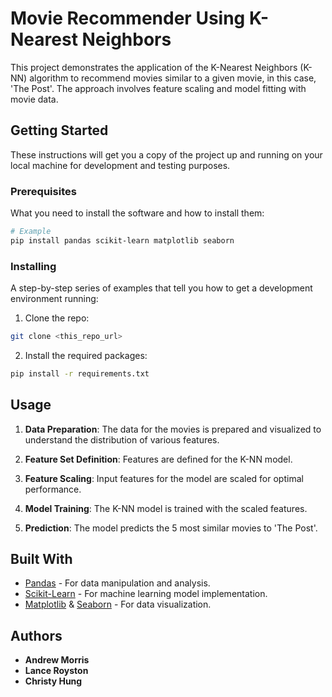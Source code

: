 
# Movie Recommender Using K-Nearest Neighbors

This project demonstrates the application of the K-Nearest Neighbors (K-NN) algorithm to recommend movies similar to a given movie, in this case, 'The Post'. The approach involves feature scaling and model fitting with movie data.

## Getting Started

These instructions will get you a copy of the project up and running on your local machine for development and testing purposes.

### Prerequisites

What you need to install the software and how to install them:

```bash
# Example
pip install pandas scikit-learn matplotlib seaborn
```

### Installing

A step-by-step series of examples that tell you how to get a development environment running:

1. Clone the repo:
```bash
git clone <this_repo_url>
```

2. Install the required packages:
```bash
pip install -r requirements.txt
```

## Usage

1. **Data Preparation**: The data for the movies is prepared and visualized to understand the distribution of various features.

2. **Feature Set Definition**: Features are defined for the K-NN model.

3. **Feature Scaling**: Input features for the model are scaled for optimal performance.

4. **Model Training**: The K-NN model is trained with the scaled features.

5. **Prediction**: The model predicts the 5 most similar movies to 'The Post'.

## Built With

- [Pandas](https://pandas.pydata.org/) - For data manipulation and analysis.
- [Scikit-Learn](https://scikit-learn.org/stable/) - For machine learning model implementation.
- [Matplotlib](https://matplotlib.org/) & [Seaborn](https://seaborn.pydata.org/) - For data visualization.

## Authors

- **Andrew Morris** 
- **Lance Royston**
- **Christy Hung** 
  

